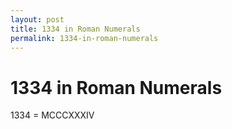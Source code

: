 ```yaml
---
layout: post
title: 1334 in Roman Numerals
permalink: 1334-in-roman-numerals
---
```


# 1334 in Roman Numerals

1334 = MCCCXXXIV
